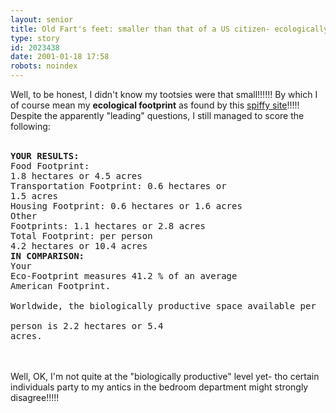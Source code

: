 ```yaml
---
layout: senior
title: Old Fart's feet: smaller than that of a US citizen- ecologically speaking!!!!
type: story
id: 2023438
date: 2001-01-18 17:58
robots: noindex
---
```

  Well, to be honest, I didn't know my tootsies were that small!!!!!! By which     I of course mean my <b>ecological footprint</b> as found by this <a href="http://www.lead.org/leadnet/footprint/intro.htm">spiffy    site</a>!!!!! Despite the apparently "leading" questions, I still     managed to score the following:<br/> <br/><div class="usenet"><pre><b>YOUR RESULTS: </b><br/>Food Footprint: 1.8 hectares or 4.5 acres <br/>Transportation Footprint: 0.6 hectares or 1.5 acres <br/>Housing Footprint: 0.6 hectares or 1.6 acres <br/>Other Footprints: 1.1 hectares or 2.8 acres <br/>Total Footprint: per person 4.2 hectares or 10.4 acres <br/><b>IN COMPARISON:</b> <br/>Your Eco-Footprint measures 41.2 % of an average <br/>American Footprint. <br>Worldwide, the biologically productive space available per <br/>person is 2.2 hectares or 5.4 acres.</br></pre></div><br/><br/>Well, OK, I'm not quite at the "biologically productive" level     yet- tho certain individuals party to my antics in the bedroom department might  strongly disagree!!!!! 